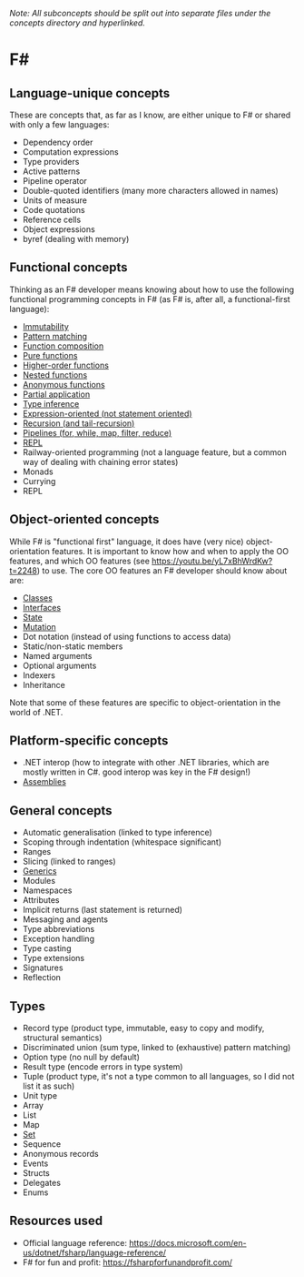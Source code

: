 _Note: All subconcepts should be split out into separate files under the concepts directory and hyperlinked._

# F&#35;

## Language-unique concepts

These are concepts that, as far as I know, are either unique to F# or shared with only a few languages:

- Dependency order
- Computation expressions
- Type providers
- Active patterns
- Pipeline operator
- Double-quoted identifiers (many more characters allowed in names)
- Units of measure
- Code quotations
- Reference cells
- Object expressions
- byref (dealing with memory)

## Functional concepts

Thinking as an F# developer means knowing about how to use the following functional programming concepts in F# (as F# is, after all, a functional-first language):

- [Immutability](../../reference/concepts/immutability.md)
- [Pattern matching](../../reference/concepts/pattern_matching.md)
- [Function composition](../../reference/concepts/function_composition.md)
- [Pure functions](../../reference/concepts/pure_functions.md)
- [Higher-order functions](../../reference/concepts/higher_order_functions.md)
- [Nested functions](../../reference/concepts/nested_functions.md)
- [Anonymous functions](../../reference/concepts/anonymous_functions.md)
- [Partial application](../../reference/concepts/partial_application.md)
- [Type inference](../../reference/concepts/type_inference.md)
- [Expression-oriented (not statement oriented)](../../reference/concepts/expression_oriented.md)
- [Recursion (and tail-recursion)](../../reference/concepts/recursion.md)
- [Pipelines (for, while, map, filter, reduce)](../../reference/concepts/pipelines.md)
- [REPL](../../reference/concepts/repl.md)
- Railway-oriented programming (not a language feature, but a common way of dealing with chaining error states)
- Monads
- Currying
- REPL

## Object-oriented concepts

While F# is "functional first" language, it does have (very nice) object-orientation features. It is important to know how and when to apply the OO features, and which OO features (see https://youtu.be/yL7xBhWrdKw?t=2248) to use. The core OO features an F# developer should know about are:

- [Classes](../../reference/concepts/classes.md)
- [Interfaces](../../reference/concepts/interfaces.md)
- [State](../../reference/concepts/state.md)
- [Mutation](../../reference/concepts/mutation.md)
- Dot notation (instead of using functions to access data)
- Static/non-static members
- Named arguments
- Optional arguments
- Indexers
- Inheritance

Note that some of these features are specific to object-orientation in the world of .NET.

## Platform-specific concepts

- .NET interop (how to integrate with other .NET libraries, which are mostly written in C#. good interop was key in the F# design!)
- [Assemblies](../../tooling/dotnet-assemblies.md)

## General concepts

- Automatic generalisation (linked to type inference)
- Scoping through indentation (whitespace significant)
- Ranges
- Slicing (linked to ranges)
- [Generics](../../reference/concepts/generics.md)
- Modules
- Namespaces
- Attributes
- Implicit returns (last statement is returned)
- Messaging and agents
- Type abbreviations
- Exception handling
- Type casting
- Type extensions
- Signatures
- Reflection

## Types

- Record type (product type, immutable, easy to copy and modify, structural semantics)
- Discriminated union (sum type, linked to (exhaustive) pattern matching)
- Option type (no null by default)
- Result type (encode errors in type system)
- Tuple (product type, it's not a type common to all languages, so I did not list it as such)
- Unit type
- Array
- List
- Map
- [Set](../../reference/types/set.md)
- Sequence
- Anonymous records
- Events
- Structs
- Delegates
- Enums

## Resources used

- Official language reference: https://docs.microsoft.com/en-us/dotnet/fsharp/language-reference/
- F# for fun and profit: https://fsharpforfunandprofit.com/
